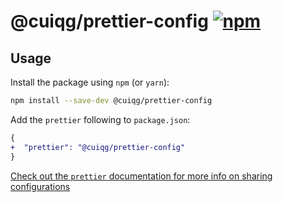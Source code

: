 # @cuiqg/prettier-config [![npm](https://img.shields.io/npm/v/%40cuiqg%2Fprettier-config?style=flat-square)](https://www.npmjs.com/package/@cuiqg/prettier-config)

## Usage

Install the package using `npm` (or `yarn`):

```sh
npm install --save-dev @cuiqg/prettier-config
```

Add the `prettier` following to `package.json`:

```diff
{
+  "prettier": "@cuiqg/prettier-config"
}
```

[Check out the `prettier` documentation for more info on sharing configurations](https://prettier.io/docs/en/configuration.html#sharing-configurations)

